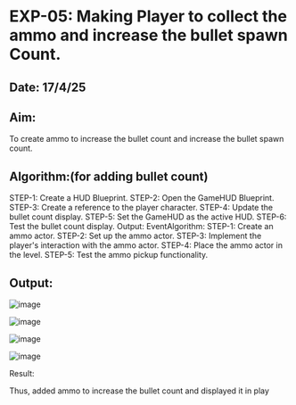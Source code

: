 # EXP-05: Making Player to collect the ammo and increase the bullet spawn Count.

## Date: 17/4/25

## Aim:

To create ammo to increase the bullet count and increase the bullet spawn count.

## Algorithm:(for adding bullet count)
STEP-1: Create a HUD Blueprint.
STEP-2: Open the GameHUD Blueprint.
STEP-3: Create a reference to the player character.
STEP-4: Update the bullet count display.
STEP-5: Set the GameHUD as the active
HUD. STEP-6: Test the bullet count display.
Output:
EventAlgorithm:
STEP-1: Create an ammo actor.
STEP-2: Set up the ammo actor.
STEP-3: Implement the player's interaction with the ammo actor.
STEP-4: Place the ammo actor in the level.
STEP-5: Test the ammo pickup functionality.

## Output:

![image](https://github.com/user-attachments/assets/11b18c92-c045-4727-87f9-bd79e6cc64d9)

![image](https://github.com/user-attachments/assets/ba86d5d2-0846-47e4-ab99-bd6782689f20)

![image](https://github.com/user-attachments/assets/62da83a8-94d8-4ff7-b434-d08addf0021e)

![image](https://github.com/user-attachments/assets/3ac74bfb-7dc6-40bd-9d62-6ab2f8d053c0)

Result:

Thus, added ammo to increase the bullet count and displayed it in play
